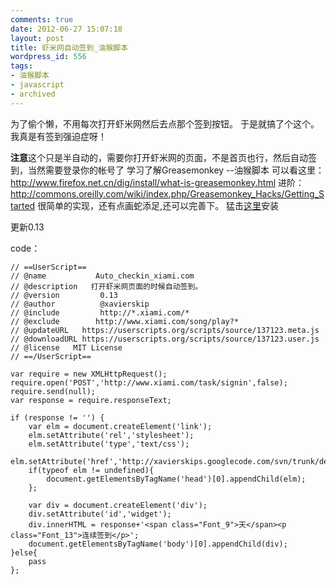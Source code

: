 ```yaml
---
comments: true
date: 2012-06-27 15:07:18
layout: post
title: 虾米网自动签到_油猴脚本
wordpress_id: 556
tags:
- 油猴脚本
- javascript
- archived
---
```


为了偷个懒，不用每次打开虾米网然后去点那个签到按钮。
于是就搞了个这个。
我真是有签到强迫症呀！

**注意**这个只是半自动的，需要你打开虾米网的页面，不是首页也行，然后自动签到，当然需要登录你的帐号了
学习了解Greasemonkey --油猴脚本 可以看这里：http://www.firefox.net.cn/dig/install/what-is-greasemonkey.html
进阶：http://commons.oreilly.com/wiki/index.php/Greasemonkey_Hacks/Getting_Started
很简单的实现，还有点画蛇添足,还可以完善下。
猛击[这里](http://userscripts.org/scripts/source/137123.user.js)安装



更新0.13


code：

    
    
    // ==UserScript==
    // @name           Auto_checkin_xiami.com
    // @description   打开虾米网页面的时候自动签到。
    // @version         0.13
    // @author          @xavierskip
    // @include         http://*.xiami.com/*
    // @exclude        http://www.xiami.com/song/play?*
    // @updateURL   https://userscripts.org/scripts/source/137123.meta.js
    // @downloadURL https://userscripts.org/scripts/source/137123.user.js     
    // @license	  MIT License
    // ==/UserScript==
    
    var require = new XMLHttpRequest();
    require.open('POST','http://www.xiami.com/task/signin',false);
    require.send(null);
    var response = require.responseText;
    
    if (response != '') {
    	var elm = document.createElement('link');
    	elm.setAttribute('rel','stylesheet');
    	elm.setAttribute('type','text/css');
    	elm.setAttribute('href','http://xavierskips.googlecode.com/svn/trunk/debug.css');
    	if(typeof elm != undefined){
    		document.getElementsByTagName('head')[0].appendChild(elm);
    	};
    
    	var div = document.createElement('div');
    	div.setAttribute('id','widget');
    	div.innerHTML = response+'<span class="Font_9">天</span><p class="Font_13">连续签到</p>';
    	document.getElementsByTagName('body')[0].appendChild(div);
    }else{
    	pass
    };
    
